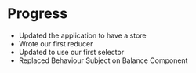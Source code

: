 # Progress

- Updated the application to have a store
- Wrote our first reducer
- Updated to use our first selector
- Replaced Behaviour Subject on Balance Component
